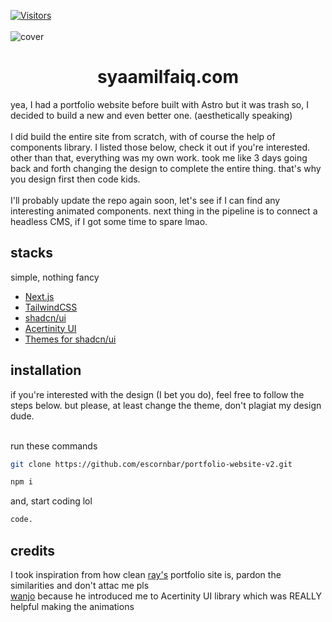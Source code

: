 [![Visitors](https://api.visitorbadge.io/api/visitors?path=https%3A%2F%2Fgithub.com%2Fescornbar%2Fportfolio-website-v2&countColor=%23263759&labelStyle=lower)](https://visitorbadge.io/status?path=https%3A%2F%2Fgithub.com%2Fescornbar%2Fportfolio-website-v2)
<br/>
<br/>
![cover](https://github.com/escornbar/portfolio-website-v2/assets/74599637/46a5124d-6128-437b-86da-da6b3c6f5162)

<h1 align="center">
  syaamilfaiq.com
</h1>

yea, I had a portfolio website before built with Astro but it was trash so, I decided to build a new and even better one. (aesthetically speaking)
<br/><br/>
I did build the entire site from scratch, with of course the help of components library. I listed those below, check it out if you're interested. other than that, everything was my own work.
took me like 3 days going back and forth changing the design to complete the entire thing. that's why you design first then code kids.
<br/><br/>
I'll probably update the repo again soon, let's see if I can find any interesting animated components. next thing in the pipeline is to connect a headless CMS, if I got some time to spare lmao. 

## stacks
simple, nothing fancy
<br/>
- [Next.js](https://nextjs.org)
- [TailwindCSS](https://tailwindcss.com)
- [shadcn/ui](https://ui.shadcn.com)
- [Acertinity UI](https://ui.aceternity.com)
- [Themes for shadcn/ui](https://ui.jln.dev)

## installation

if you're interested with the design (I bet you do), feel free to follow the steps below. but please, at least change the theme, don't plagiat my design dude.
<br/><br/>

run these commands
```sh
git clone https://github.com/escornbar/portfolio-website-v2.git
```
```sh
npm i
```
and, start coding lol
```sh
code.
```

## credits
I took inspiration from how clean [ray's](https://github.com/mdrhmn) portfolio site is, pardon the similarities and don't attac me pls
<br/>
[wanjo](https://github.com/KeluhingBavui) because he introduced me to Acertinity UI library which was REALLY helpful making the animations
